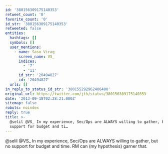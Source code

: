 ```yaml
---
id: '380156309175140353'
retweet_count: '0'
favorite_count: '0'
id_str: '380156309175140353'
retweeted: false
entities:
  hashtags: []
  symbols: []
  user_mentions:
    - name: Saso Virag
      screen_name: VS_
      indices:
        - '7'
        - '11'
      id_str: '20494827'
      id: '20494827'
  urls: []
in_reply_to_status_id_str: '380155292962406400'
original_url: https://twitter.com/jth/status/380156309175140353
date: '2013-09-18T02:28:21.000Z'
sitemap: false
robots: noindex
reply: true
title: >-
  @selil @VS_ In my experience, Sec/Ops are ALWAYS willing to gather, but no
  support for budget and ti…
---
```


@selil @VS_ In my experience, Sec/Ops are ALWAYS willing to gather, but no support for budget and time. RM can (my hypothesis) garner that.